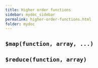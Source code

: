```yaml
---
title: Higher order functions
sidebar: mydoc_sidebar
permalink: higher-order-functions.html
folder: mydoc
---
```


## `$map(function, array, ...)`

## `$reduce(function, array)`
